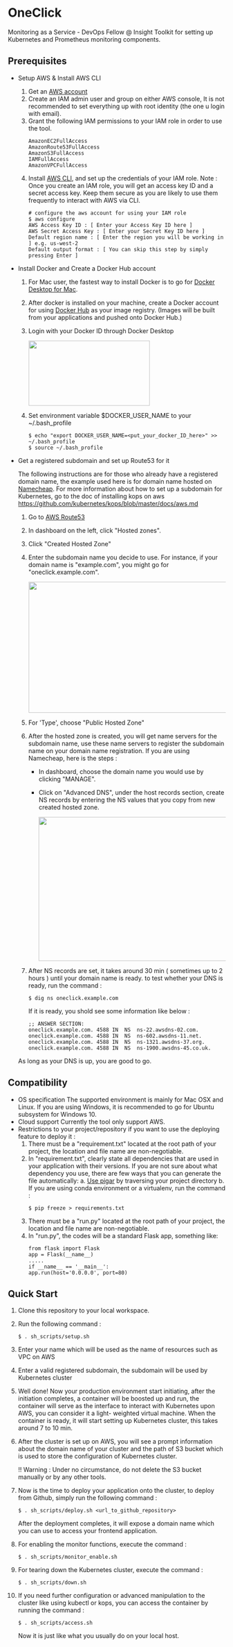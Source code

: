 # OneClick
Monitoring as a Service - DevOps Fellow @ Insight
Toolkit for setting up Kubernetes and Prometheus monitoring components.

## Prerequisites 

- Setup AWS & Install AWS CLI
  1. Get an [AWS account](https://aws.amazon.com/)
  2. Create an IAM admin user and group on either AWS console, It is not recommended to set everything up with root identity
     (the one u login with email).
  3. Grant the following IAM permissions to your IAM role in order to use the tool.
      ```
      AmazonEC2FullAccess
      AmazonRoute53FullAccess
      AmazonS3FullAccess
      IAMFullAccess
      AmazonVPCFullAccess
      ```
  4. Install [AWS CLI](https://docs.aws.amazon.com/cli/latest/userguide/cli-chap-install.html), and set up the
     credentials of your IAM role.
     Note : Once you create an IAM role, you will get an access key ID and a secret access key. Keep them secure as you 
     are likely to use them frequently to interact with AWS via CLI.
     ```
     # configure the aws account for using your IAM role
     $ aws configure
     AWS Access Key ID : [ Enter your Access Key ID here ]
     AWS Secret Access Key : [ Enter your Secret Key ID here ]
     Default region name : [ Enter the region you will be working in ] e.g. us-west-2
     Default output format : [ You can skip this step by simply pressing Enter ]
     ```

- Install Docker and Create a Docker Hub account
  1. For Mac user, the fastest way to install Docker is to go for [Docker Desktop for Mac](https://docs.docker.com/docker-for-mac/install/). 
  2. After docker is installed on your machine, create a Docker account for using [Docker Hub](https://hub.docker.com/)
     as your image registry.
     (Images will be built from your applications and pushed onto Docker Hub.)
  3. Login with your Docker ID through Docker Desktop
  
     <a href="url"><img src="https://github.com/Yucheng7713/OneClick/blob/master/README_IMG/README_IMG_a.png" align="middle" height="150" width="280"></a>
     
  4. Set environment variable $DOCKER_USER_NAME to your ~/.bash_profile
     ```
     $ echo "export DOCKER_USER_NAME=<put_your_docker_ID_here>" >> ~/.bash_profile
     $ source ~/.bash_profile
     ```

- Get a registered subdomain and set up Route53 for it

  The following instructions are for those who already have a registered domain name, the example used here is for domain name
  hosted on [Namecheap](https://www.namecheap.com).
  For more information about how to set up a subdomain for Kubernetes, go to the doc of installing kops on aws
  https://github.com/kubernetes/kops/blob/master/docs/aws.md
  
  1. Go to [AWS Route53](https://console.aws.amazon.com/route53/)
  2. In dashboard on the left, click "Hosted zones".
  3. Click "Created Hosted Zone"
  4. Enter the subdomain name you decide to use. For instance, if your domain name is "example.com", you might go for 
     "oneclick.example.com".
     
     <a href="url"><img src="https://github.com/Yucheng7713/OneClick/blob/master/README_IMG/README_IMG_c.png" align="middle" height="302" width="550"></a>
     
  5. For 'Type', choose "Public Hosted Zone"
  6. After the hosted zone is created, you will get name servers for the subdomain name, use these name servers to 
     register the subdomain name on your domain name registration.
     If you are using Namecheap, here is the steps :
     - In dashboard, choose the domain name you would use by clicking "MANAGE".
     - Click on "Advanced DNS", under the host records section, create NS records by entering the NS values that you copy
       from new created hosted zone.
       
       <a href="url"><img src="https://github.com/Yucheng7713/OneClick/blob/master/README_IMG/README_IMG_b.png" align="middle" height="332" width="500"></a>
       
  7. After NS records are set, it takes around 30 min ( sometimes up to 2 hours ) until your domain name is ready.
     to test whether your DNS is ready, run the command :
     ```
     $ dig ns oneclick.example.com
     ```
     If it is ready, you shold see some information like below :
     ```
     ;; ANSWER SECTION:
     oneclick.example.com. 4588	IN	NS	ns-22.awsdns-02.com.
     oneclick.example.com. 4588	IN	NS	ns-602.awsdns-11.net.
     oneclick.example.com. 4588	IN	NS	ns-1321.awsdns-37.org.
     oneclick.example.com. 4588	IN	NS	ns-1900.awsdns-45.co.uk.
     ```
  As long as your DNS is up, you are good to go.

## Compatibility 
  - OS specification
    The supported environment is mainly for Mac OSX and Linux. If you are using Windows, it is recommended to go for
    Ubuntu subsystem for Windows 10.
  - Cloud support
    Currently the tool only support AWS.
  - Restrictions to your project/repository if you want to use the deploying feature to deploy it :
    1. There must be a "requirement.txt" located at the root path of your project, the location and file name are
       non-negotiable.
    2. In "requirement.txt", clearly state all dependencies that are used in your application with their versions.
       If you are not sure about what dependency you use, there are few ways that you can generate the file automatically:
       a. [Use pigar](https://github.com/damnever/pigar) by traversing your project directory
       b. If you are using conda environment or a virtualenv, run the command :
       ```
       $ pip freeze > requirements.txt
       ```
    3. There must be a "run.py" located at the root path of your project, the location and file name are
       non-negotiable.
    4. In "run.py", the codes will be a standard Flask app, something like:
       ```
       from flask import Flask
       app = Flask(__name__)
       .....
       if __name__ == '__main__':
       app.run(host='0.0.0.0', port=80)
       ```
  
  
## Quick Start

  1. Clone this repository to your local workspace.
  2. Run the following command :
     ```
     $ . sh_scripts/setup.sh
     ```
  3. Enter your name which will be used as the name of resources such as VPC on AWS
  4. Enter a valid registered subdomain, the subdomain will be used by Kubernetes cluster
  5. Well done! Now your production environment start initiating, after the initiation completes, a container will be boosted
     up and run, the container will serve as the interface to interact with Kubernetes upon AWS, you can consider it a light-
     weighted virtual machine. 
     When the container is ready, it will start setting up Kubernetes cluster, this takes around 7 to 10 min.
  6. After the cluster is set up on AWS, you will see a prompt information about the domain name of your cluster and the 
     path of S3 bucket which is used to store the configuration of Kubernetes cluster.
     
     !! Warning : Under no circumstance, do not delete the S3 bucket manually or by any other tools.
  7. Now is the time to deploy your application onto the cluster, to deploy from Github, simply run the following command :
     ```
     $ . sh_scripts/deploy.sh <url_to_github_repository>
     ```
     After the deployment completes, it will expose a domain name which you can use to access your frontend application.
  
  8. For enabling the monitor functions, execute the command :
     ```
     $ . sh_scripts/monitor_enable.sh
     ```
  9. For tearing down the Kubernetes cluster, execute the command :
     ```
     $ . sh_scripts/down.sh
     ```
  
  10. If you need further configuration or advanced manipulation to the cluster like using kubectl or kops, you can 
      access the container by running the command :
      ```
      $ . sh_scripts/access.sh
      ```
      Now it is just like what you usually do on your local host.
  
  
     

